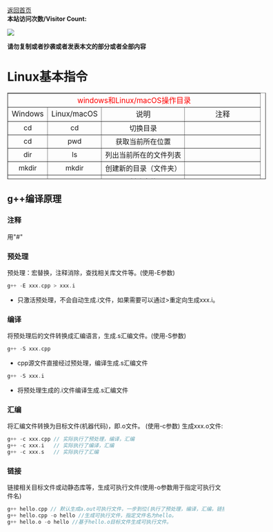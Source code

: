 
[返回首页](README.md)     
**本站访问次数/Visitor Count:**

<a href="https://count.getloli.com/"><img src="https://count.getloli.com/get/@:2356360027"></a>

**请勿复制或者抄袭或者发表本文的部分或者全部内容**

# Linux基本指令  
<html>
    <body>
        <table align="center" border="1" id="t1" style="width:600px;height:200px"  >
            <tbody align="center" valign="center"  >
            <tr >
                <td colspan="4" style="color:red;font-size:17px;">windows和Linux/macOS操作目录</td>
            </tr>
            <tr style="font-size:17px;">
                <td>Windows </td>
                <td>Linux/macOS </td>
                <td>说明 </td>
                <td>注释 </td>
            </tr>  <tr>
                <td>cd </td>
                <td>cd </td>
                <td>切换目录 </td>
                <td> </td>
            </tr>  <tr>
                <td>cd </td>
                <td>pwd </td>
                <td>获取当前所在位置 </td>
                <td> </td>
            </tr>  <tr>
                <td>dir </td>
                <td>ls </td>
                <td>列出当前所在的文件列表 </td>
                <td> </td>
            </tr>  <tr>
                <td>mkdir </td>
                <td>mkdir </td>
                <td>创建新的目录（文件夹） </td>
                <td> </td>
            </tr>  <tr>
                <td>无 </td>
                <td>touch </td>
                <td>创建文件 </td>
                <td> </td>
            </tr>  <tr>
                <td>copy </td>
                <td>cp </td>
                <td>复制文件 </td>
                <td> </td>
            </tr>  <tr>
                <td>move </td>
                <td>mv </td>
                <td>移动文件 </td>
                <td> </td>
            </tr>  <tr>
                <td>del </td>
                <td>rm </td>
                <td>说明 </td>
                <td> </td>
            </tr>  <tr >
                <td>cls </td>
                <td>clear </td>
                <td>清除上面内容 </td>
                <td> </td>
            </tr> <tr>
                <td> </td>
                <td>  rpm -ivh  </td>
                <td>安装 </td>
                <td> </td>
            </tr> <tr>
                <td></td>
                <td>  su root </td>
                <td>切换root系统 </td>
                <td> 必须在Desktop目录下</td>
            </tr><tr>
                <td>  </td>
                <td> gedit </td>
                <td>打开文件 </td>
                <td> </td>
            </tr>  <tr>
                <td>  </td>
                <td> rpm -ivh  </td>
                <td>说明 </td>
                <td> </td>
            </tr>  
            </tbody>
        </table>
    </body>
</html>  

## g++编译原理
### 注释
用"#"
### 预处理
预处理：宏替换，注释消除，查找相关库文件等。(使用-E参数)
```c++
g++ -E xxx.cpp > xxx.i
```
- 只激活预处理，不会自动生成.i文件，如果需要可以通过>重定向生成xxx.i。

### 编译
将预处理后的文件转换成汇编语言，生成.s汇编文件。(使用-S参数)
```c++
g++ -S xxx.cpp
```
- cpp源文件直接经过预处理，编译生成.s汇编文件  

```c++
g++ -S xxx.i
```
- 将预处理生成的.i文件编译生成.s汇编文件

### 汇编
将汇编文件转换为目标文件(机器代码)，即.o文件。 (使用-c参数)
生成xxx.o文件:
```c++
g++ -c xxx.cpp // 实际执行了预处理，编译，汇编
g++ -c xxx.i   // 实际执行了编译，汇编
g++ -c xxx.s   // 实际执行了汇编
```  

### 链接  
链接相关目标文件或动静态库等，生成可执行文件(使用-o参数用于指定可执行文件名)
```c++
g++ hello.cpp // 默认生成a.out可执行文件，一步到位(执行了预处理，编译，汇编，链接)
g++ hello.cpp -o hello //生成可执行文件，指定文件名为hello。
g++ hello.o -o hello //基于hello.o目标文件生成可执行文件。
``` 
